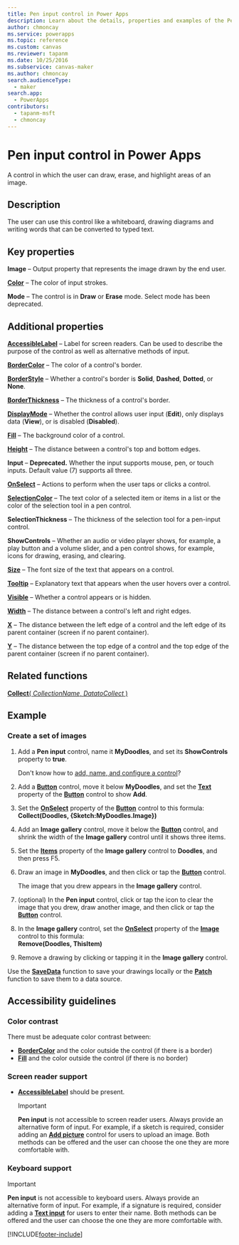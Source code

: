 ```yaml
---
title: Pen input control in Power Apps
description: Learn about the details, properties and examples of the Pen input control in Power Apps.
author: chmoncay
ms.service: powerapps
ms.topic: reference
ms.custom: canvas
ms.reviewer: tapanm
ms.date: 10/25/2016
ms.subservice: canvas-maker
ms.author: chmoncay
search.audienceType: 
  - maker
search.app: 
  - PowerApps
contributors:
  - tapanm-msft
  - chmoncay
---
```

# Pen input control in Power Apps
A control in which the user can draw, erase, and highlight areas of an image.

## Description
The user can use this control like a whiteboard, drawing diagrams and writing words that can be converted to typed text.

## Key properties
**Image** – Output property that represents the image drawn by the end user.

**[Color](properties-color-border.md)** – The color of input strokes.

**Mode** – The control is in **Draw** or **Erase** mode.  Select mode has been deprecated.

## Additional properties
**[AccessibleLabel](properties-accessibility.md)** – Label for screen readers. Can be used to describe the purpose of the control as well as alternative methods of input.

**[BorderColor](properties-color-border.md)** – The color of a control's border.

**[BorderStyle](properties-color-border.md)** – Whether a control's border is **Solid**, **Dashed**, **Dotted**, or **None**.

**[BorderThickness](properties-color-border.md)** – The thickness of a control's border.

**[DisplayMode](properties-core.md)** – Whether the control allows user input (**Edit**), only displays data (**View**), or is disabled (**Disabled**).

**[Fill](properties-color-border.md)** – The background color of a control.

**[Height](properties-size-location.md)** – The distance between a control's top and bottom edges.

**Input** – **Deprecated.** Whether the input supports mouse, pen, or touch inputs.  Default value (7) supports all three.

**[OnSelect](properties-core.md)** – Actions to perform when the user taps or clicks a control.

**[SelectionColor](properties-color-border.md)** – The text color of a selected item or items in a list or the color of the selection tool in a pen control.

**SelectionThickness** – The thickness of the selection tool for a pen-input control.

**ShowControls** – Whether an audio or video player shows, for example, a play button and a volume slider, and a pen control shows, for example, icons for drawing, erasing, and clearing.

**[Size](properties-text.md)** – The font size of the text that appears on a control.

**[Tooltip](properties-core.md)** – Explanatory text that appears when the user hovers over a control.

**[Visible](properties-core.md)** – Whether a control appears or is hidden.

**[Width](properties-size-location.md)** – The distance between a control's left and right edges.

**[X](properties-size-location.md)** – The distance between the left edge of a control and the left edge of its parent container (screen if no parent container).

**[Y](properties-size-location.md)** – The distance between the top edge of a control and the top edge of the parent container (screen if no parent container).

## Related functions
[**Collect**( *CollectionName*, *DatatoCollect* )](../functions/function-clear-collect-clearcollect.md)

## Example
### Create a set of images
1. Add a **Pen input** control, name it **MyDoodles**, and set its **ShowControls** property to **true**.
   
    Don't know how to [add, name, and configure a control](../add-configure-controls.md)?
2. Add a **[Button](control-button.md)** control, move it below **MyDoodles**, and set the **[Text](properties-core.md)** property of the **[Button](control-button.md)** control to show **Add**.
3. Set the **[OnSelect](properties-core.md)** property of the **[Button](control-button.md)** control to this formula:<br>
   **Collect(Doodles, {Sketch:MyDoodles.Image})**
4. Add an **Image gallery** control, move it below the **[Button](control-button.md)** control, and shrink the width of the **Image gallery** control until it shows three items.
5. Set the **[Items](properties-core.md)** property of the **Image gallery** control to **Doodles**, and then  press F5.
6. Draw an image in **MyDoodles**, and then click or tap the **[Button](control-button.md)** control.
   
    The image that you drew appears in the **Image gallery** control.
7. (optional) In the **Pen input** control, click or tap the icon to clear the image that you drew, draw another image, and then click or tap the **[Button](control-button.md)** control.
8. In the **Image gallery** control, set the **[OnSelect](properties-core.md)** property of the **[Image](control-image.md)** control to this formula:<br>
   **Remove(Doodles, ThisItem)**
9. Remove a drawing by clicking or tapping it in the **Image gallery** control.

Use the **[SaveData](../functions/function-savedata-loaddata.md)** function to save your drawings locally or the **[Patch](../functions/function-patch.md)** function to save them to a data source.


## Accessibility guidelines
### Color contrast
There must be adequate color contrast between:
* **[BorderColor](properties-color-border.md)** and the color outside the control (if there is a border)
* **[Fill](properties-color-border.md)** and the color outside the control (if there is no border)

### Screen reader support
* **[AccessibleLabel](properties-accessibility.md)** should be present.

    > [!IMPORTANT]
  > **Pen input** is not accessible to screen reader users. Always provide an alternative form of input. For example, if a sketch is required, consider adding an **[Add picture](control-add-picture.md)** control for users to upload an image. Both methods can be offered and the user can choose the one they are more comfortable with.

### Keyboard support

> [!IMPORTANT]
> **Pen input** is not accessible to keyboard users. Always provide an alternative form of input. For example, if a signature is required, consider adding a **[Text input](control-text-input.md)** for users to enter their name. Both methods can be offered and the user can choose the one they are more comfortable with.


[!INCLUDE[footer-include](../../../includes/footer-banner.md)]